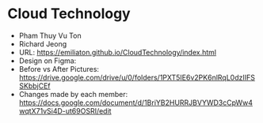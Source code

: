 # Cloud Technology
* Pham Thuy Vu Ton
* Richard Jeong
* URL: https://emiliaton.github.io/CloudTechnology/index.html
* Design on Figma: 
* Before vs After Pictures: https://drive.google.com/drive/u/0/folders/1PXT5IE6v2PK6nlRqL0dzIIFSSKbbjCEf
* Changes made by each member: https://docs.google.com/document/d/1BriYB2HURRJBVYWD3cCpWw4wqtX71vSi4D-ut69OSRI/edit
